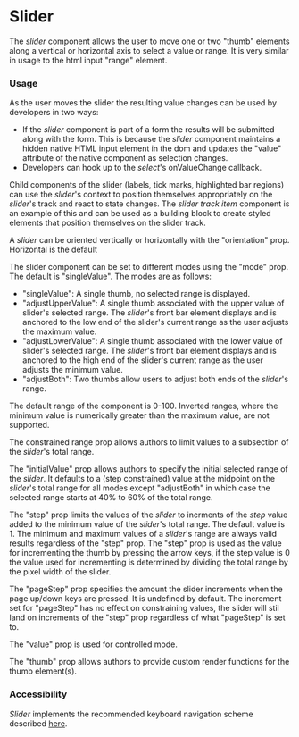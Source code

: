 # Slider
The *slider* component allows the user to move one or two "thumb" elements along a vertical or horizontal axis to select a value or range. It is very similar in usage to the html input "range" element.

### Usage
As the user moves the slider the resulting value changes can be used by developers in two ways:
- If the *slider* component is part of a form the results will be submitted along with the form. This is because the *slider* component maintains a hidden native HTML input element in the dom and updates the "value" attribute of the native component as selection changes.
- Developers can hook up to the *select*'s onValueChange callback.

Child components of the slider (labels, tick marks, highlighted bar regions) can use the *slider*'s context to position themselves appropriately on the *slider*'s track and react to state changes.  The *slider track item* component is an example of this and can be used as a building block to create styled elements that position themselves on the slider track.

A *slider* can be oriented vertically or horizontally with the "orientation" prop.  Horizontal is the default

The slider component can be set to different modes using the "mode" prop.  The default is "singleValue".  The modes are as follows:
- "singleValue":  A single thumb, no selected range is displayed.
- "adjustUpperValue":  A single thumb associated with the upper value of slider's selected range.  The *slider*'s front bar element displays and is anchored to the low end of the slider's current range as the user adjusts the maximum value.
- "adjustLowerValue":  A single thumb associated with the lower value of slider's selected range.  The *slider*'s front bar element displays and is anchored to the high end of the slider's current range as the user adjusts the minimum value.
- "adjustBoth":  Two thumbs allow users to adjust both ends of the *slider*'s range.

The default range of the component is 0-100.  Inverted ranges, where the minimum value is numerically greater than the maximum value, are not supported.

The constrained range prop allows authors to limit values to a subsection of the *slider*'s total range.

The "initialValue" prop allows authors to specify the initial selected range of the *slider*.  It defaults to a (step constrained) value at the midpoint on the *slider*'s total range for all modes except "adjustBoth" in which case the selected range starts at 40% to 60% of the total range.

The "step" prop limits the values of the *slider* to incrments of the *step* value added to the minimum value of the *slider*'s total range.  The default value is 1. The minimum and maximum values of a *slider*'s range are always valid results regardless of the "step" prop. The "step" prop is used as the value for incrementing the thumb by pressing the arrow keys, if the step value is 0 the value used for incrementing is determined by dividing the total range by the pixel width of the slider.

The "pageStep" prop specifies the amount the slider increments when the page up/down keys are pressed.  It is undefined by default.  The increment set for "pageStep" has no effect on constraining values, the slider will stil land on increments of the "step" prop regardless of what "pageStep" is set to.

The "value" prop is used for controlled mode.

The "thumb" prop allows authors to provide custom render functions for the thumb element(s).

### Accessibility
*Slider* implements the recommended keyboard navigation scheme described [here](http://w3c.github.io/aria-practices/examples/slider/multithumb-slider.html).